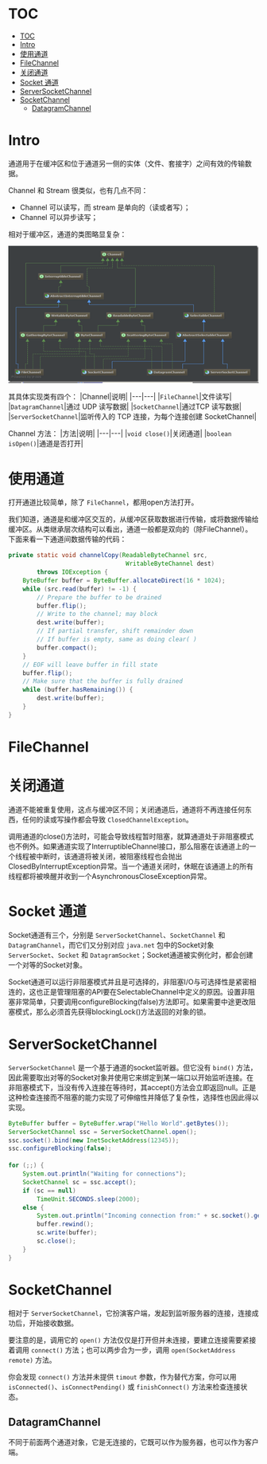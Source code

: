# TOC
- [TOC](#toc)
- [Intro](#intro)
- [使用通道](#%e4%bd%bf%e7%94%a8%e9%80%9a%e9%81%93)
- [FileChannel](#filechannel)
- [关闭通道](#%e5%85%b3%e9%97%ad%e9%80%9a%e9%81%93)
- [Socket 通道](#socket-%e9%80%9a%e9%81%93)
- [ServerSocketChannel](#serversocketchannel)
- [SocketChannel](#socketchannel)
  - [DatagramChannel](#datagramchannel)

# Intro
通道用于在缓冲区和位于通道另一侧的实体（文件、套接字）之间有效的传输数据。

Channel 和 Stream 很类似，也有几点不同：
- Channel 可以读写，而 stream 是单向的（读或者写）；
- Channel 可以异步读写；

相对于缓冲区，通道的类图略显复杂：

![](images/2019-10-02-11-08-39.png)

其具体实现类有四个：
|Channel|说明|
|---|---|
|`FileChannel`|文件读写|
|`DatagramChannel`|通过 UDP 读写数据|
|`SocketChannel`|通过TCP 读写数据|
|`ServerSocketChannel`|监听传入的 TCP 连接，为每个连接创建 SocketChannel|

Channel 方法：
|方法|说明|
|---|---|
|`void close()`|关闭通道|
|`boolean isOpen()`|通道是否打开|


# 使用通道
打开通道比较简单，除了 `FileChannel`，都用open方法打开。 

我们知道，通道是和缓冲区交互的，从缓冲区获取数据进行传输，或将数据传输给缓冲区。从类继承层次结构可以看出，通道一般都是双向的（除FileChannel）。
 
下面来看一下通道间数据传输的代码： 
```java
private static void channelCopy(ReadableByteChannel src,
                                 WritableByteChannel dest)
        throws IOException {
    ByteBuffer buffer = ByteBuffer.allocateDirect(16 * 1024);
    while (src.read(buffer) != -1) {
        // Prepare the buffer to be drained
        buffer.flip();
        // Write to the channel; may block
        dest.write(buffer);
        // If partial transfer, shift remainder down
        // If buffer is empty, same as doing clear( )
        buffer.compact();
    }
    // EOF will leave buffer in fill state
    buffer.flip();
    // Make sure that the buffer is fully drained
    while (buffer.hasRemaining()) {
        dest.write(buffer);
    }
}
```

# FileChannel


# 关闭通道
通道不能被重复使用，这点与缓冲区不同；关闭通道后，通道将不再连接任何东西，任何的读或写操作都会导致 `ClosedChannelException`。 

调用通道的close()方法时，可能会导致线程暂时阻塞，就算通道处于非阻塞模式也不例外。如果通道实现了InterruptibleChannel接口，那么阻塞在该通道上的一个线程被中断时，该通道将被关闭，被阻塞线程也会抛出ClosedByInterruptException异常。当一个通道关闭时，休眠在该通道上的所有线程都将被唤醒并收到一个AsynchronousCloseException异常。

# Socket 通道
Socket通道有三个，分别是 `ServerSocketChannel`、`SocketChannel` 和`DatagramChannel`，而它们又分别对应 `java.net` 包中的Socket对象`ServerSocket`、`Socket` 和 `DatagramSocket`；Socket通道被实例化时，都会创建一个对等的Socket对象。 

Socket通道可以运行非阻塞模式并且是可选择的，非阻塞I/O与可选择性是紧密相连的，这也正是管理阻塞的API要在SelectableChannel中定义的原因。设置非阻塞非常简单，只要调用configureBlocking(false)方法即可。如果需要中途更改阻塞模式，那么必须首先获得blockingLock()方法返回的对象的锁。

# ServerSocketChannel
`ServerSocketChannel` 是一个基于通道的socket监听器。但它没有 `bind()` 方法，因此需要取出对等的Socket对象并使用它来绑定到某一端口以开始监听连接。在非阻塞模式下，当没有传入连接在等待时，其accept()方法会立即返回null。正是这种检查连接而不阻塞的能力实现了可伸缩性并降低了复杂性，选择性也因此得以实现。 

```java
ByteBuffer buffer = ByteBuffer.wrap("Hello World".getBytes());
ServerSocketChannel ssc = ServerSocketChannel.open();
ssc.socket().bind(new InetSocketAddress(12345));
ssc.configureBlocking(false);

for (;;) {
    System.out.println("Waiting for connections");
    SocketChannel sc = ssc.accept();
    if (sc == null)
        TimeUnit.SECONDS.sleep(2000);
    else {
        System.out.println("Incoming connection from:" + sc.socket().getRemoteSocketAddress());
        buffer.rewind();
        sc.write(buffer);
        sc.close();
    }
}
```

# SocketChannel
相对于 `ServerSocketChannel`，它扮演客户端，发起到监听服务器的连接，连接成功后，开始接收数据。 

要注意的是，调用它的 `open()` 方法仅仅是打开但并未连接，要建立连接需要紧接着调用 `connect()` 方法；也可以两步合为一步，调用 `open(SocketAddress remote)` 方法。 

你会发现 `connect()` 方法并未提供 `timout` 参数，作为替代方案，你可以用 `isConnected()`、`isConnectPending()` 或 `finishConnect()` 方法来检查连接状态。

## DatagramChannel
不同于前面两个通道对象，它是无连接的，它既可以作为服务器，也可以作为客户端。